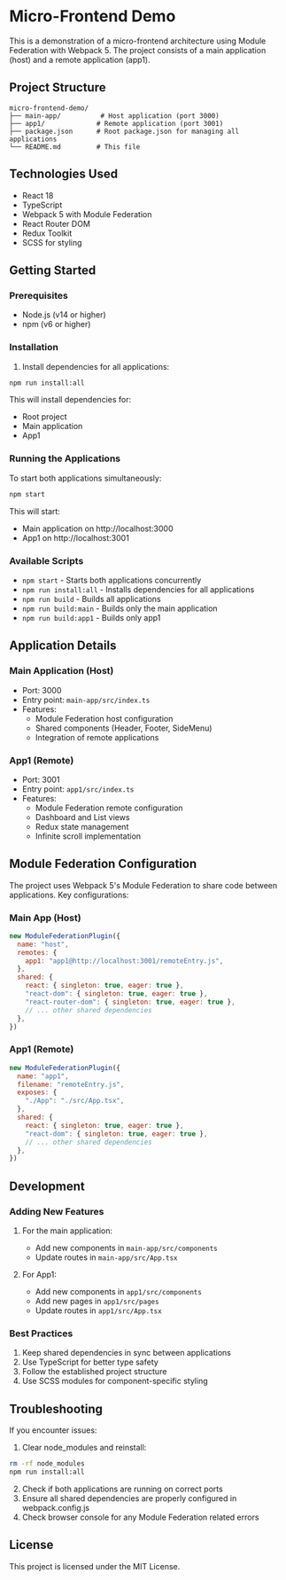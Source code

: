 # Micro-Frontend Demo

This is a demonstration of a micro-frontend architecture using Module Federation with Webpack 5. The project consists of a main application (host) and a remote application (app1).

## Project Structure

```
micro-frontend-demo/
├── main-app/          # Host application (port 3000)
├── app1/             # Remote application (port 3001)
├── package.json      # Root package.json for managing all applications
└── README.md         # This file
```

## Technologies Used

- React 18
- TypeScript
- Webpack 5 with Module Federation
- React Router DOM
- Redux Toolkit
- SCSS for styling

## Getting Started

### Prerequisites

- Node.js (v14 or higher)
- npm (v6 or higher)

### Installation

1. Install dependencies for all applications:
```bash
npm run install:all
```

This will install dependencies for:
- Root project
- Main application
- App1

### Running the Applications

To start both applications simultaneously:

```bash
npm start
```

This will start:
- Main application on http://localhost:3000
- App1 on http://localhost:3001

### Available Scripts

- `npm start` - Starts both applications concurrently
- `npm run install:all` - Installs dependencies for all applications
- `npm run build` - Builds all applications
- `npm run build:main` - Builds only the main application
- `npm run build:app1` - Builds only app1

## Application Details

### Main Application (Host)

- Port: 3000
- Entry point: `main-app/src/index.ts`
- Features:
  - Module Federation host configuration
  - Shared components (Header, Footer, SideMenu)
  - Integration of remote applications

### App1 (Remote)

- Port: 3001
- Entry point: `app1/src/index.ts`
- Features:
  - Module Federation remote configuration
  - Dashboard and List views
  - Redux state management
  - Infinite scroll implementation

## Module Federation Configuration

The project uses Webpack 5's Module Federation to share code between applications. Key configurations:

### Main App (Host)
```javascript
new ModuleFederationPlugin({
  name: "host",
  remotes: {
    app1: "app1@http://localhost:3001/remoteEntry.js",
  },
  shared: {
    react: { singleton: true, eager: true },
    "react-dom": { singleton: true, eager: true },
    "react-router-dom": { singleton: true, eager: true },
    // ... other shared dependencies
  },
})
```

### App1 (Remote)
```javascript
new ModuleFederationPlugin({
  name: "app1",
  filename: "remoteEntry.js",
  exposes: {
    "./App": "./src/App.tsx",
  },
  shared: {
    react: { singleton: true, eager: true },
    "react-dom": { singleton: true, eager: true },
    // ... other shared dependencies
  },
})
```

## Development

### Adding New Features

1. For the main application:
   - Add new components in `main-app/src/components`
   - Update routes in `main-app/src/App.tsx`

2. For App1:
   - Add new components in `app1/src/components`
   - Add new pages in `app1/src/pages`
   - Update routes in `app1/src/App.tsx`

### Best Practices

1. Keep shared dependencies in sync between applications
2. Use TypeScript for better type safety
3. Follow the established project structure
4. Use SCSS modules for component-specific styling

## Troubleshooting

If you encounter issues:

1. Clear node_modules and reinstall:
```bash
rm -rf node_modules
npm run install:all
```

2. Check if both applications are running on correct ports
3. Ensure all shared dependencies are properly configured in webpack.config.js
4. Check browser console for any Module Federation related errors

## License

This project is licensed under the MIT License.
